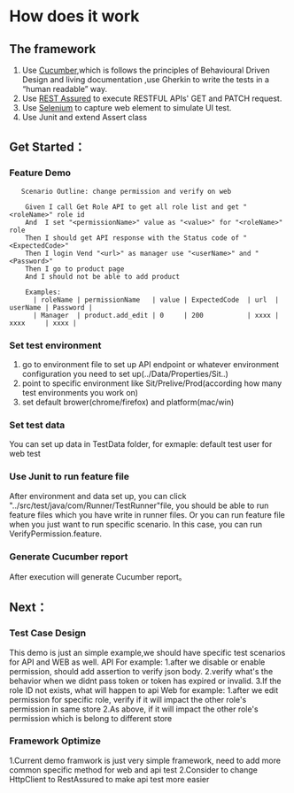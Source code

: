 # How does it work
## The framework
1. Use [Cucumber](https://cucumber.io/),which is follows the principles of Behavioural Driven Design and living documentation ,use Gherkin to write the tests in a “human readable” way.
2. Use [REST Assured](http://rest-assured.io/) to execute RESTFUL APIs' GET and PATCH request.
3. Use [Selenium](https://www.seleniumhq.org/) to capture web element to simulate UI test.
4. Use Junit and extend Assert class

## Get Started：

### Feature Demo
```
   Scenario Outline: change permission and verify on web

    Given I call Get Role API to get all role list and get "<roleName>" role id
    And  I set "<permissionName>" value as "<value>" for "<roleName>" role
    Then I should get API response with the Status code of "<ExpectedCode>"
    Then I login Vend "<url>" as manager use "<userName>" and "<Password>"
    Then I go to product page
    And I should not be able to add product

    Examples:
      | roleName | permissionName   | value | ExpectedCode  | url  | userName | Password |
      | Manager  | product.add_edit | 0     | 200           | xxxx | xxxx     | xxxx |
```
### Set test environment

1. go to environment file to set up API endpoint or whatever environment configuration you need to set up(../Data/Properties/Sit..)
2. point to specific environment like Sit/Prelive/Prod(according how many test environments you work on)
3. set default brower(chrome/firefox) and platform(mac/win)
 
### Set test data
  You can set up data in TestData folder, for exmaple: default test user for web test

### Use Junit to run feature file
  After environment and data set up, you can click "../src/test/java/com/Runner/TestRunner"file, you should be able to run feature files which you have write in runner files.
  Or you can run feature file when you just want to run specific scenario. In this case, you can run VerifyPermission.feature.

### Generate Cucumber report
  After execution will generate Cucumber report。
  
## Next：
### Test Case Design
  This demo is just an simple example,we should have specific test scenarios for API and WEB as well.
  API For example:
  1.after we disable or enable permission, should add assertion to verify json body.
  2.verify what's the behavior when we didnt pass token or token has expired or invalid.
  3.If the role ID not exists, what will happen to api
  Web for example:
  1.after we edit permission for specific role, verify if it will impact the other role's permission in same store
  2.As above, if it will impact the other role's permission which is belong to different store
### Framework Optimize
  1.Current demo framwork is just very simple framework, need to add more common specific method for web and api test
  2.Consider to change HttpClient to RestAssured to make api test more easier
